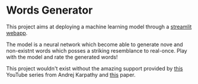 # Words Generator
This project aims at deploying a machine learning model through a [streamlit webapp](https://wordgenerator.streamlit.app/).  

The model is a neural network which become able to generate nove and non-existnt words which posses a striking resemblance to real-once. Play with the model and rate the generated words!

This project wouldn't exist without the amazing support provided by [this](https://youtube.com/playlist?list=PLAqhIrjkxbuWI23v9cThsA9GvCAUhRvKZ) YouTube series from Andrej Karpathy and [this](https://www.jmlr.org/papers/volume3/bengio03a/bengio03a.pdf) paper.
